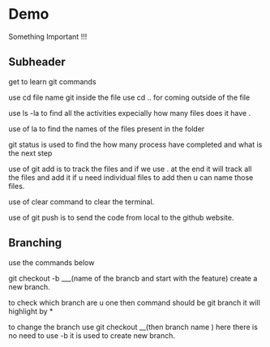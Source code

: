 # Demo 

Something Important !!!

## Subheader 

get to learn git commands 

use cd file name git inside the file
use cd .. for coming outside of the file 

use ls -la to find all the activities expecially how many files does it have .

use of la to find the names of the files present in the folder 

git status is used to find the how many process have completed and what is the next step

use of git add is to track the files and if we use . at the end it will track all the files and add it 
if u need individual files to add then u can name those files.

use of clear command to clear the terminal.

use of git push is to send the code from local to the github website.


## Branching 

use the commands below

git checkout -b ___(name of the brancb and start with the feature) create a new branch.

to check which branch are u one then command should be git branch it will highlight by * 

to change the branch use git checkout __(then branch name ) here there is no need to use -b it is used to create new branch.
